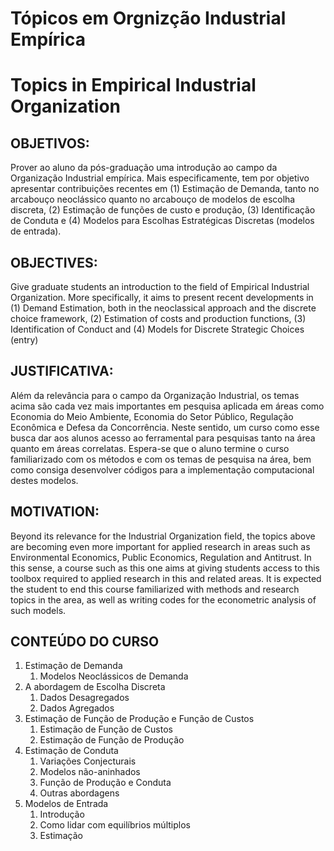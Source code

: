 
# Tópicos em Orgnizção Industrial Empírica

# Topics in Empirical Industrial Organization

## OBJETIVOS:
Prover ao aluno da pós-graduação uma introdução ao campo da Organização Industrial empírica. Mais especificamente, tem por objetivo apresentar contribuições recentes em (1) Estimação de Demanda, tanto no arcabouço neoclássico quanto no arcabouço de modelos de escolha discreta, (2) Estimação de funções de custo e produção, (3) Identificação de Conduta e (4) Modelos para Escolhas Estratégicas Discretas (modelos de entrada).

## OBJECTIVES: 
Give graduate students an introduction to the field of Empirical Industrial Organization. More specifically, it aims to present recent developments in (1) Demand Estimation, both in the neoclassical approach and the discrete choice framework, (2) Estimation of costs and production functions, (3) Identification of Conduct and (4) Models for Discrete Strategic Choices (entry)

## JUSTIFICATIVA:

Além da relevância para o campo da Organização Industrial, os temas acima são cada vez mais importantes em pesquisa aplicada em áreas como Economia do Meio Ambiente, Economia do Setor Público, Regulação Econômica e Defesa da Concorrência. Neste sentido, um curso como esse busca dar aos alunos acesso ao ferramental para pesquisas tanto na área quanto em áreas correlatas. Espera-se que o aluno termine o curso familiarizado com os métodos e com os temas de pesquisa na área, bem como consiga desenvolver códigos para a implementação computacional destes modelos.

## MOTIVATION:
Beyond its relevance for the Industrial Organization field, the topics above are becoming even more important for applied research in areas such as Environmental Economics, Public Economics, Regulation and Antitrust. In this sense, a course such as this one aims at giving students access to this toolbox required to applied research in this and related areas. It is expected the student to end this course familiarized with methods and research topics in the area, as well as writing codes for the econometric analysis of such models.

## CONTEÚDO DO CURSO

1.	Estimação de Demanda
	1.	Modelos Neoclássicos de Demanda
1.	A abordagem de Escolha Discreta
	1.	Dados Desagregados
	1.	Dados Agregados
1.	Estimação de Função de Produção e Função de Custos
	1.	Estimação de Função de Custos
	1.	Estimação de Função de Produção
1.	Estimação de Conduta
	1.	Variações Conjecturais
	1.	Modelos não-aninhados
	1.	Função de Produção e Conduta
	1.	Outras abordagens
1.	Modelos de Entrada
	1.	Introdução
	1.	Como lidar com equilíbrios múltiplos
	1.	Estimação

